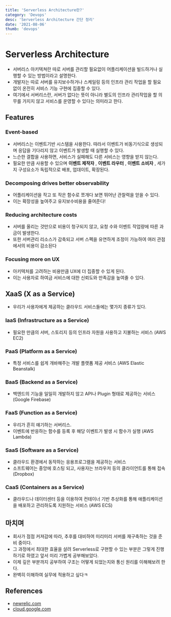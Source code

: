 ```yaml
---
title: 'Serverless Architecture란?'
category: 'Devops'
desc: 'Serverless Architecture 간단 정리'
date: '2021-08-06'
thumb: 'devops'
---
```


# Serverless Architecture
- 서버리스 아키텍쳐란 따로 서버를 관리할 필요없이 어플리케이션을 빌드하거나 실행할 수 있는 방법이라고 설명한다.
- 개발자는 따로 서버를 유지보수하거나 스케일링 등의 인프라 관리 작업을 할 필요 없이 온전히 서비스 기능 구현에 집중할 수 있다.
- 여기에서 서버리스란, 서버가 없다는 뜻이 아니라 별도의 인프라 관리작업을 할 의무를 가지지 않고 서비스를 운영할 수 있다는 의미라고 한다.

## Features
### Event-based
- 서버리스는 이벤트기반 시스템을 사용한다. 따라서 이벤트가 비동기식으로 생성되며 응답을 기다리지 않고 이벤트가 발생할 때 실행할 수 있다.
- 느슨한 결합을 사용하면, 서비스가 실패해도 다른 서비스는 영향을 받지 않는다.
- 필요한 만큼 사용할 수 있으며 **이벤트 제작자** , **이벤트 라우터** , **이벤트 소비자** , 세가지 구성요소가 독립적으로 배포, 업데이트, 확장된다.
### Decomposing drives better observability
- 어플리케이션을 작고 또 작은 함수로 쪼개다 보면 뛰어난 관찰력을 얻을 수 있다.
- 이는 확장성을 높여주고 유지보수비용을 줄여준다!
### Reducing architecture costs
- 서버를 올리는 것만으로 비용이 청구되지 않고, 요청 수와 이벤트 작업량에 따른 과금이 발생한다.
- 또한 서버관리 리소스가 감축되고 서버 스펙을 유연하게 조정이 가능하여 여러 관점에서의 비용이 감소된다
### Focusing more on UX
- 아키텍처를 고려하는 비용만큼 UX에 더 집중할 수 있게 된다.
- 이는 사용자로 하여금 서비스에 대한 신뢰도와 만족감을 높여줄 수 있다.

## XaaS (X as a Service)
- 우리가 사용자에게 제공하는 클라우드 서비스들에는 몇가지 종류가 있다. 
### IaaS (Infrastructure as a Service)
- 필요한 만큼의 서버, 스토리지 등의 인프라 자원을 사용하고 지불하는 서비스 (AWS EC2)
### PaaS (Platform as a Service)
- 특정 서비스를 쉽게 개바해주는 개발 플랫폼 제공 서비스 (AWS Elastic Beanstalk)
### BaaS (Backend as a Service)
- 백엔드의 기능을 일일히 개발하지 않고 API나 Plugin 형태로 제공하는 서비스 (Google Firebase)
### FaaS (Function as a Service)
- 우리가 흔히 얘기하는 서버리스.
- 이벤트에 반응하는 함수를 등록 후 해당 이벤트가 발생 시 함수가 실행 (AWS Lambda)
### SaaS (Software as a Service)
- 클라우드 환경에서 동작하는 응용프로그램을 제공하는 서비스
- 소프트웨어는 중앙에 호스팅 되고, 사용자는 브라우저 등의 클라이언트를 통해 접속 (Dropbox)
### CaaS (Containers as a Service)
- 클라우드나 데이터센터 등을 이용하여 컨테이너 기반 추상화를 통해 애플리케이션을 배포하고 관리하도록 지원하는 서비스 (AWS ECS)

## 마치며
- 회사가 점점 커져감에 따라, 추후를 대비하여 미리미리 서버를 재구축하는 것을 준비 중이다.
- 그 과정에서 최대한 효율을 살려 Serverless로 구현할 수 있는 부분은 그렇게 진행하기로 하였고 앞서 미리 가볍게 공부해보았다.
- 이제 깊은 부분까지 공부하여 구조는 어떻게 되었는지와 통신 원리를 이해해보려 한다.
- 완벽히 이해하여 실무에 적용하고 싶다ㅋ

## References
- [newrelic.com]
- [cloud.google.com]

[newrelic.com]: https://newrelic.com/blog/best-practices/what-is-serverless-architecture

[cloud.google.com]: https://cloud.google.com/eventarc/docs/event-driven-architectures?hl=ko